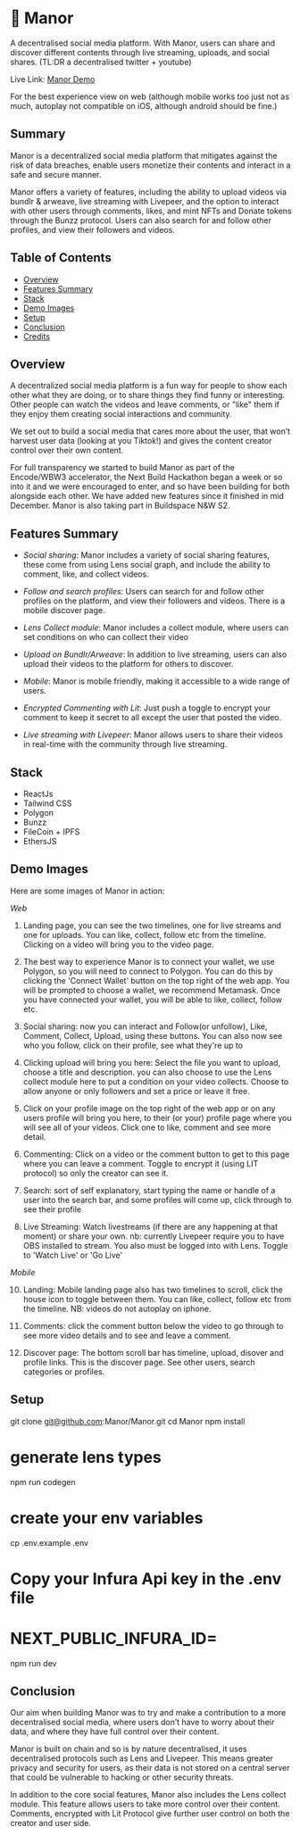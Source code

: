 # 🫶 Manor

A decentralised social media platform.
With Manor, users can share and discover different contents through live streaming, uploads, and social shares. (TL:DR a decentralised twitter + youtube)

Live Link: [Manor Demo](https://manor-cyan.vercel.app/)

For the best experience view on web (although mobile works too just not as much, autoplay not compatible on iOS, although android should be fine.)

## Summary

Manor is a decentralized social media platform that mitigates against the risk of data breaches, enable users monetize their contents and interact in a safe and secure manner.

Manor offers a variety of features, including the ability to upload videos via bundlr & arweave, live streaming with Livepeer, and the option to interact with other users through comments, likes, and mint NFTs and Donate tokens through the Bunzz protocol. Users can also search for and follow other profiles, and view their followers and videos.

## Table of Contents

- [Overview](#overview)
- [Features Summary](#features-summary)
- [Stack](#stack)
- [Demo Images](#demo-images)
- [Setup](#setup)
- [Conclusion](#conclusion)
- [Credits](#credits)

## Overview

A decentralized social media platform is a fun way for people to show each other what they are doing, or to share things they find funny or interesting. Other people can watch the videos and leave comments, or "like" them if they enjoy them creating social interactions and community.

We set out to build a social media that cares more about the user, that won’t harvest user data (looking at you Tiktok!) and gives the content creator control over their own content.

For full transparency we started to build Manor as part of the Encode/WBW3 accelerator, the Next Build Hackathon began a week or so into it and we were encouraged to enter, and so have been building for both alongside each other. We have added new features since it finished in mid December. Manor is also taking part in Buildspace N&W S2.

## Features Summary

- _Social sharing_: Manor includes a variety of social sharing features, these come from using Lens social graph, and include the ability to comment, like, and collect videos.

- _Follow and search profiles_: Users can search for and follow other profiles on the platform, and view their followers and videos. There is a mobile discover page.

- _Lens Collect module_: Manor includes a collect module, where users can set conditions on who can collect their video

- _Upload on Bundlr/Arweave_: In addition to live streaming, users can also upload their videos to the platform for others to discover.

- _Mobile_: Manor is mobile friendly, making it accessible to a wide range of users.

- _Encrypted Commenting with Lit_: Just push a toggle to encrypt your comment to keep it secret to all except the user that posted the video.

- _Live streaming with Livepeer_: Manor allows users to share their videos in real-time with the community through live streaming.

## Stack

- ReactJs
- Tailwind CSS
- Polygon
- Bunzz
- FileCoin + IPFS
- EthersJS

## Demo Images

Here are some images of Manor in action:

_Web_

1. Landing page, you can see the two timelines, one for live streams and one for uploads. You can like, collect, follow etc from the timeline. Clicking on a video will bring you to the video page.

2. The best way to experience Manor is to connect your wallet, we use Polygon, so you will need to connect to Polygon. You can do this by clicking the 'Connect Wallet' button on the top right of the web app. You will be prompted to choose a wallet, we recommend Metamask. Once you have connected your wallet, you will be able to like, collect, follow etc.



4. Social sharing: now you can interact and Follow(or unfollow), Like, Comment, Collect, Upload, using these buttons. You can also now see who you follow, click on their profile, see what they're up to

5. Clicking upload will bring you here: Select the file you want to upload, choose a title and description. you can also choose to use the Lens collect module here to put a condition on your video collects. Choose to allow anyone or only followers and set a price or leave it free.



6. Click on your profile image on the top right of the web app or on any users profile will bring you here, to their (or your) profile page where you will see all of your videos. Click one to like, comment and see more detail.

7. Commenting: Click on a video or the comment button to get to this page where you can leave a comment. Toggle to encrypt it (using LIT protocol) so only the creator can see it.

8. Search: sort of self explanatory, start typing the name or handle of a user into the search bar, and some profiles will come up, click through to see their profile


9. Live Streaming: Watch livestreams (if there are any happening at that moment) or share your own. nb: currently Livepeer require you to have OBS installed to stream. You also must be logged into with Lens.
   Toggle to 'Watch Live' or 'Go Live'

_Mobile_

10. Landing: Mobile landing page also has two timelines to scroll, click the house icon to toggle between them. You can like, collect, follow etc from the timeline.
    NB: videos do not autoplay on iphone.


11. Comments: click the comment button below the video to go through to see more video details and to see and leave a comment.

12. Discover page: The bottom scroll bar has timeline, upload, disover and profile links. This is the discover page. See other users, search categories or profiles.

## Setup

git clone git@github.com:Manor/Manor.git
cd Manor
npm install

# generate lens types

npm run codegen

# create your env variables

cp .env.example .env

# Copy your Infura Api key in the .env file

# NEXT_PUBLIC_INFURA_ID=<yourInfuraKeyHere>

npm run dev

## Conclusion

Our aim when building Manor was to try and make a contribution to a more decentralised social media, where users don’t have to worry about their data, and where they have full control over their content.

Manor is built on chain and so is by nature decentralised, it uses decentralised protocols such as Lens and Livepeer. This means greater privacy and security for users, as their data is not stored on a central server that could be vulnerable to hacking or other security threats.

In addition to the core social features, Manor also includes the Lens collect module. This feature allows users to take more control over their content.
Comments, encrypted with Lit Protocol give further user control on both the creator and user side.


